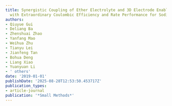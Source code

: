 ```yaml
---
title: Synergistic Coupling of Ether Electrolyte and 3D Electrode Enables Titanates
  with Extraordinary Coulombic Efficiency and Rate Performance for Sodium-Ion Capacitors
authors:
- Qiuyue Gui
- Deliang Ba
- Zhenshuai Zhao
- Yanfang Mao
- Weihua Zhu
- Tianyu Lei
- Jianfeng Tan
- Bohua Deng
- Liang Xiao
- Yuanyuan Li
- ' others'
date: '2019-01-01'
publishDate: '2025-08-28T12:53:50.453717Z'
publication_types:
- article-journal
publication: '*Small Methods*'
---
```

